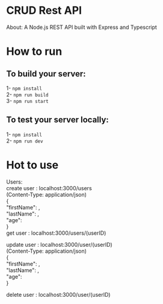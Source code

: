 # CRUD Rest API 
 About: 
 A Node.js REST API built with Express and Typescript

# How to run
## To build your server:
1- `npm install`<br />
2- `npm run build`<br />
3- `npm run start`
## To test your server locally:
1- `npm install`<br />
2- `npm run dev`

# Hot to use

Users:<br />
create user : localhost:3000/users<br />
(Content-Type: application/json)<br />
{<br />
  "firstName": ,<br />
  "lastName":  ,<br />
  "age":<br />
}<br />
get user : localhost:3000/users/(userID)<br />

update user : localhost:3000/user/(userID)<br />
(Content-Type: application/json)<br />
{ <br />
  "firstName": ,<br />
  "lastName":  ,<br />
  "age":<br />
}<br />

delete user : localhost:3000/user/(userID)


